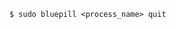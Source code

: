 <!-- layout:code post: 1967-09-26-bluepill_unload-a-process -->

```
$ sudo bluepill <process_name> quit
```
